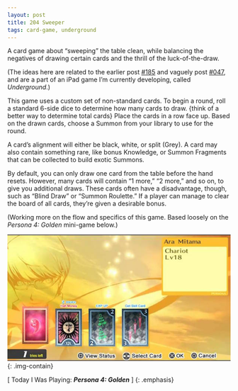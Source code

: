 ```yaml
---
layout: post
title: 204 Sweeper
tags: card-game, underground
---
```

A card game about “sweeping” the table clean, while balancing the negatives of drawing certain cards and the thrill of the luck-of-the-draw.

(The ideas here are related to the earlier post [#185](http://www.foster-douglas.com/games/185-underground-shopping-ui/) and vaguely post [#047](http://www.foster-douglas.com/games/047-underground-stacks/), and are a part of an iPad game I’m currently developing, called *Underground*.)

This game uses a custom set of non-standard cards. To begin a round, roll a standard 6-side dice to determine how many cards to draw. {think of a better way to determine total cards} Place the cards in a row face up. Based on the drawn cards, choose a Summon from your library to use for the round.

A card’s alignment will either be black, white, or split (Grey).  A card may also contain something rare, like bonus Knowledge, or Summon Fragments that can be collected to build exotic Summons.

By default, you can only draw one card from the table before the hand resets.  However, many cards will contain “1 more,” “2 more,” and so on, to give you additional draws.  These cards often have a disadvantage, though, such as “Blind Draw” or “Summon Roulette.”  If a player can manage to clear the board of all cards, they’re given a desirable bonus.

(Working more on the flow and specifics of this game.  Based loosely on the *Persona 4: Golden* mini-game below.)

![Sweeper](/img/games/204_Sweeper.jpg "Sweeper"){: .img-contain}

[ Today I Was Playing: ***Persona 4: Golden*** ]
{: .emphasis}

